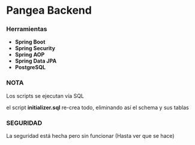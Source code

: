 # Pangea Backend

### Herramientas

* <b>Spring Boot</b>
* <b>Spring Security</b>
* <b>Spring AOP</b>
* <b>Spring Data JPA</b>
* <b>PostgreSQL</b>

### NOTA
<p>Los scripts se ejecutan vía SQL</p>
<p>el script <b>initializer.sql</b> re-crea todo, eliminando así el schema y sus tablas</p>

### SEGURIDAD

La seguridad está hecha pero sin funcionar (Hasta ver que se hace)
